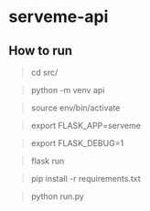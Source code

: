 # serveme-api

## How to run

 > cd src/
  
 > python -m venv api
  

 > source env/bin/activate

 > export FLASK_APP=serveme

 > export FLASK_DEBUG=1

 > flask run
  
  
 > pip install -r requirements.txt
  
 > python run.py

